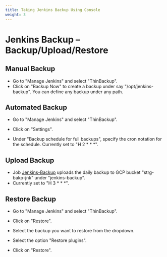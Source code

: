 ```yaml
---
title: Taking Jenkins Backup Using Console
weight: 3
---
```

# Jenkins Backup – Backup/Upload/Restore

## Manual Backup

- Go to "Manage Jenkins" and select "ThinBackup".
- Click on "Backup Now" to create a backup under say "/opt/jenkins-backup". You can define any backup under any path.

## Automated Backup

- Go to "Manage Jenkins" and select "ThinBackup".
- Click on "Settings".

- Under "Backup schedule for full backups", specify the cron notation for the schedule. Currently set to "H 2 * * *".

## Upload Backup

- Job [Jenkins-Backup](http://hostname:8080/job/Jenkins-Backup/) uploads the daily backup to GCP bucket "strg-bakp-jnk" under "jenkins-backup".
- Currently set to "H 3 * * *".

## Restore Backup

- Go to "Manage Jenkins" and select "ThinBackup".
- Click on "Restore".

- Select the backup you want to restore from the dropdown.
- Select the option "Restore plugins".

- Click on "Restore".